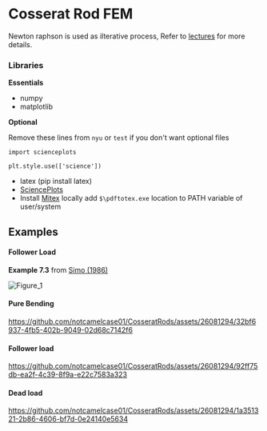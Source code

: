 # Cosserat Rod FEM

Newton raphson is used as ilterative process, Refer to [lectures](https://www.youtube.com/watch?v=yREiLRTtoy4&list=PLqDNYu0I0krGSXpClGU5ZVsVXSIr13q2F) for more details.

### Libraries
**Essentials**
- numpy
- matplotlib

**Optional**

Remove these lines from `nyu` or `test` if you don't want optional files
```
import scienceplots

plt.style.use(['science'])
```
- latex (pip install latex)
- [SciencePlots](https://pypi.org/project/SciencePlots/)
- Install [Mitex](https://miktex.org/download) locally add `$\pdftotex.exe` location to PATH variable of user/system

## Examples

#### Follower Load

**Example 7.3** from [Simo (1986)](https://doi.org/10.1016/0045-7825(86)90079-4) 


![Figure_1](https://github.com/notcamelcase01/CosseratRods/assets/26081294/caa9ae60-ad5d-40b1-bfa7-f54909bc65a7)


#### Pure Bending

https://github.com/notcamelcase01/CosseratRods/assets/26081294/32bf6937-4fb5-402b-9049-02d68c7142f6

#### Follower load

https://github.com/notcamelcase01/CosseratRods/assets/26081294/92ff75db-ea2f-4c39-8f9a-e22c7583a323


#### Dead load

https://github.com/notcamelcase01/CosseratRods/assets/26081294/1a351321-2b86-4606-bf7d-0e24140e5634

